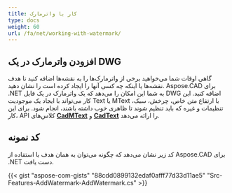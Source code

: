 ```yaml
---
title: کار با واترمارک
type: docs
weight: 60
url: /fa/net/working-with-watermark/
---
```


## **افزودن واترمارک در یک DWG**

گاهی اوقات شما می‌خواهید برخی از واترمارک‌ها را به نقشه‌ها اضافه کنید تا هدف نقشه‌ها یا اینکه چه کسی آنها را ایجاد کرده است را نشان دهید. Aspose.CAD برای .NET به شما این امکان را می‌دهد که یک واترمارک در یک فایل DWG اضافه کنید. این کار می‌تواند با ایجاد یک موجودیت Text یا MText با ارتفاع متن خاص، چرخش، سبک، تنظیمات و غیره که باید تنظیم شوند تا ظاهری خوب داشته باشند، انجام شود. برای این کار، API کلاس‌های [**CadMText**](https://reference.aspose.com/cad/net/aspose.cad.fileformats.cad.cadobjects/cadmtext) و [**CadText**](https://reference.aspose.com/cad/net/aspose.cad.fileformats.cad.cadobjects/cadtext) را ارائه می‌دهد.

## کد نمونه

کد زیر نشان می‌دهد که چگونه می‌توان به همان هدف با استفاده از Aspose.CAD برای .NET دست یافت.

{{< gist "aspose-com-gists" "88cdd0899132edaf0afff77d33d11ae5" "Src-Features-AddWatermark-AddWatermark.cs" >}}
